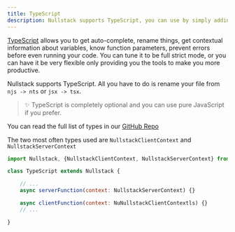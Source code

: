 ```yaml
---
title: TypeScript
description: Nullstack supports TypeScript, you can use by simply adding the extension TSX on your components.
---
```


[TypeScript](https://www.typescriptlang.org/) allows you to get auto-complete, rename things, get contextual information about variables, know function parameters, prevent errors before even running your code. You can tune it to be full strict mode, or you can have it be very flexible only providing you the tools to make you more productive.

Nullstack supports TypeScript. All you have to do is rename your file from `njs -> nts` or `jsx -> tsx`.

> ✨ TypeScript is completely optional and you can use pure JavaScript if you prefer.

You can read the full list of types in our [GitHub Repo](https://github.com/nullstack/nullstack/tree/master/types)

The two most often types used are `NullstackClientContext` and `NullstackServerContext`

```jsx
import Nullstack, {NullstackClientContext, NullstackServerContext} from 'nullstack'

class TypeScript extends Nullstack {

    // ...
    async serverFunction(context: NullstackServerContext) {}

    async clientFunction(context: NuNullstackClientContextls) {}
    // ...

}
```